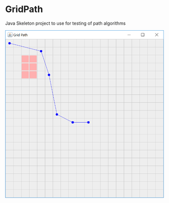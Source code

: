# GridPath
Java Skeleton project to use for testing of path algorithms

![Screenshot](ScreenShot.png)

